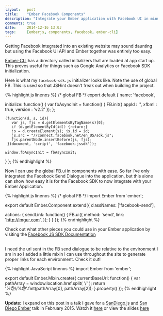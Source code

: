 ```yaml
---
layout:   post
title:    "Ember Facebook Components"
description: "Integrate your Ember application with Facebook UI in minutes"
comments: true
date:     2014-12-16 13:03
tags:     [emberjs, components, facebook, ember-cli]
---
```


Getting Facebook integrated into an existing website may sound daunting but using the Facebook UI API and Ember together was entirely too easy.

<a href='http://ember-cli.com'>Ember-CLI</a> has a directory called initializers that are loaded at app start up. This proves useful for things such as Google Analytics or Facebook SDK initialization.

Here is what my `facebook-sdk.js` initializer looks like. Note the use of global FB. This is used so that JSHint doesn't freak out when building the project.

{% highlight js linenos %}
/* global FB */
export default {
  name: 'facebook',

  initialize: function() {
    var fbAsyncInit = function() {
      FB.init({
        appId      : '<your app id>',
        xfbml      : true,
        version    : 'v2.2'
      });
    };

    (function(d, s, id){
       var js, fjs = d.getElementsByTagName(s)[0];
       if (d.getElementById(id)) {return;}
       js = d.createElement(s); js.id = id;
       js.src = "//connect.facebook.net/en_US/sdk.js";
       fjs.parentNode.insertBefore(js, fjs);
     }(document, 'script', 'facebook-jssdk'));

    window.fbAsyncInit = fbAsyncInit;
  }
};
{% endhighlight %}

Now I can use the global FB.ui in components with ease. So far I've only integrated the Facebook Send Dialogue into the application, but this alone can show how easy it is for the Facebook SDK to now integrate with your Ember Application.

{% highlight js linenos %}
/* global FB */
import Ember from 'ember';

export default Ember.Component.extend({
  classNames: ['facebook-send'],

  actions: {
    sendLink: function() {
      FB.ui({
        method: 'send',
        link: 'http://imgur.com',
      });
    }
  }
});
{% endhighlight %}

Check out what other pieces you could use in your Ember application by visiting the <a href='https://developers.facebook.com/docs/javascript/quickstart/v2.2?locale=es_ES'>Facebook JS SDK Documentation</a>
<br><br>

I need the url sent in the FB send dialogue to be relative to the environment I am in so I added a little mixin I can use throughout the site to generate proper links for each environment. Check it out!

{% highlight JavaScript linenos %}
import Ember from 'ember';

export default Ember.Mixin.create({
  currentBaseUrl: function() {
    var pathArray = window.location.href.split( '/' );
    return '%@//%@'.fmt(pathArray[0], pathArray[2]);
  }.property()
});
{% endhighlight %}


<div class='update'>
<strong>Update:</strong> I expand on this post in a talk I gave for a <a href="http://sandiegojs.org">SanDiego.js</a> and <a href="http://www.meetup.com/sandiego-ember/">San Diego Ember</a> talk in February 2015. Watch it <a href="http://youtu.be/W73kfT-G7Cs">here</a> or view the slides <a href="http://hbrysiewicz.github.io/ember-fbcomp/#/">here</a>
</div>